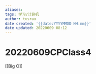 ```yaml
---
aliases: 
tags: 学习/计算机
author: tusrau
date created: '{{date:YYYYMMDD HH:mm}}'
date updated: 20220609 08:12
---
```


# 20220609CPClass4

[[Big O]]
